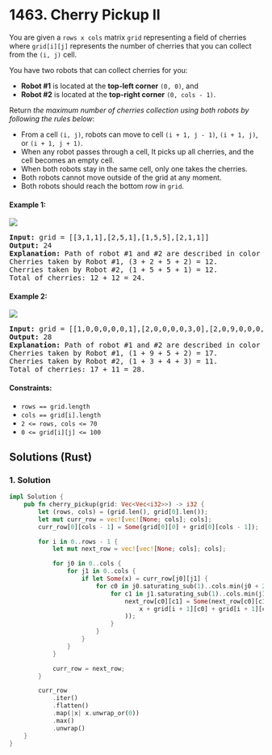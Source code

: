 # 1463. Cherry Pickup II
You are given a `rows x cols` matrix `grid` representing a field of cherries where `grid[i][j]` represents the number of cherries that you can collect from the `(i, j)` cell.

You have two robots that can collect cherries for you:

* **Robot #1** is located at the **top-left corner** `(0, 0)`, and
* **Robot #2** is located at the **top-right corner** `(0, cols - 1)`.

Return *the maximum number of cherries collection using both robots by following the rules below*:

* From a cell `(i, j)`, robots can move to cell `(i + 1, j - 1)`, `(i + 1, j)`, or `(i + 1, j + 1)`.
* When any robot passes through a cell, It picks up all cherries, and the cell becomes an empty cell.
* When both robots stay in the same cell, only one takes the cherries.
* Both robots cannot move outside of the grid at any moment.
* Both robots should reach the bottom row in `grid`.

#### Example 1:
![](https://assets.leetcode.com/uploads/2020/04/29/sample_1_1802.png)
<pre>
<strong>Input:</strong> grid = [[3,1,1],[2,5,1],[1,5,5],[2,1,1]]
<strong>Output:</strong> 24
<strong>Explanation:</strong> Path of robot #1 and #2 are described in color green and blue respectively.
Cherries taken by Robot #1, (3 + 2 + 5 + 2) = 12.
Cherries taken by Robot #2, (1 + 5 + 5 + 1) = 12.
Total of cherries: 12 + 12 = 24.
</pre>

#### Example 2:
![](https://assets.leetcode.com/uploads/2020/04/23/sample_2_1802.png)
<pre>
<strong>Input:</strong> grid = [[1,0,0,0,0,0,1],[2,0,0,0,0,3,0],[2,0,9,0,0,0,0],[0,3,0,5,4,0,0],[1,0,2,3,0,0,6]]
<strong>Output:</strong> 28
<strong>Explanation:</strong> Path of robot #1 and #2 are described in color green and blue respectively.
Cherries taken by Robot #1, (1 + 9 + 5 + 2) = 17.
Cherries taken by Robot #2, (1 + 3 + 4 + 3) = 11.
Total of cherries: 17 + 11 = 28.
</pre>

#### Constraints:
* `rows == grid.length`
* `cols == grid[i].length`
* `2 <= rows, cols <= 70`
* `0 <= grid[i][j] <= 100`

## Solutions (Rust)

### 1. Solution
```Rust
impl Solution {
    pub fn cherry_pickup(grid: Vec<Vec<i32>>) -> i32 {
        let (rows, cols) = (grid.len(), grid[0].len());
        let mut curr_row = vec![vec![None; cols]; cols];
        curr_row[0][cols - 1] = Some(grid[0][0] + grid[0][cols - 1]);

        for i in 0..rows - 1 {
            let mut next_row = vec![vec![None; cols]; cols];

            for j0 in 0..cols {
                for j1 in 0..cols {
                    if let Some(x) = curr_row[j0][j1] {
                        for c0 in j0.saturating_sub(1)..cols.min(j0 + 2) {
                            for c1 in j1.saturating_sub(1)..cols.min(j1 + 2) {
                                next_row[c0][c1] = Some(next_row[c0][c1].unwrap_or(0).max(
                                    x + grid[i + 1][c0] + grid[i + 1][c1] * (c0 != c1) as i32,
                                ));
                            }
                        }
                    }
                }
            }

            curr_row = next_row;
        }

        curr_row
            .iter()
            .flatten()
            .map(|x| x.unwrap_or(0))
            .max()
            .unwrap()
    }
}
```
